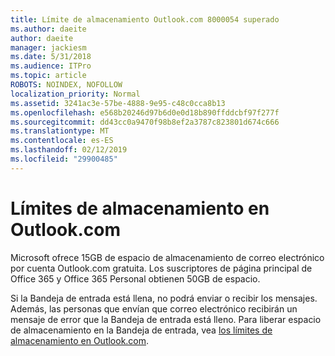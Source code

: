 ```yaml
---
title: Límite de almacenamiento Outlook.com 8000054 superado
ms.author: daeite
author: daeite
manager: jackiesm
ms.date: 5/31/2018
ms.audience: ITPro
ms.topic: article
ROBOTS: NOINDEX, NOFOLLOW
localization_priority: Normal
ms.assetid: 3241ac3e-57be-4888-9e95-c48c0cca8b13
ms.openlocfilehash: e568b20246d97b6d0e0d18b890ffddcbf97f277f
ms.sourcegitcommit: dd43cc0a9470f98b8ef2a3787c823801d674c666
ms.translationtype: MT
ms.contentlocale: es-ES
ms.lasthandoff: 02/12/2019
ms.locfileid: "29900485"
---
```

# <a name="storage-limits-in-outlookcom"></a>Límites de almacenamiento en Outlook.com

Microsoft ofrece 15GB de espacio de almacenamiento de correo electrónico por cuenta Outlook.com gratuita. Los suscriptores de página principal de Office 365 y Office 365 Personal obtienen 50GB de espacio.
  
Si la Bandeja de entrada está llena, no podrá enviar o recibir los mensajes. Además, las personas que envían que correo electrónico recibirán un mensaje de error que la Bandeja de entrada está lleno. Para liberar espacio de almacenamiento en la Bandeja de entrada, vea [los límites de almacenamiento en Outlook.com](https://go.microsoft.com/fwlink/p/?linkid=2001900&amp;clcid=0x409).
  

